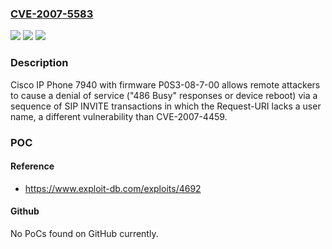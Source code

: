 ### [CVE-2007-5583](https://cve.mitre.org/cgi-bin/cvename.cgi?name=CVE-2007-5583)
![](https://img.shields.io/static/v1?label=Product&message=n%2Fa&color=blue)
![](https://img.shields.io/static/v1?label=Version&message=n%2Fa&color=blue)
![](https://img.shields.io/static/v1?label=Vulnerability&message=n%2Fa&color=brighgreen)

### Description

Cisco IP Phone 7940 with firmware P0S3-08-7-00 allows remote attackers to cause a denial of service ("486 Busy" responses or device reboot) via a sequence of SIP INVITE transactions in which the Request-URI lacks a user name, a different vulnerability than CVE-2007-4459.

### POC

#### Reference
- https://www.exploit-db.com/exploits/4692

#### Github
No PoCs found on GitHub currently.

